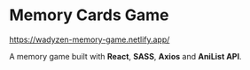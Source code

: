 # Memory Cards Game

https://wadyzen-memory-game.netlify.app/

A memory game built with **React**, **SASS**, **Axios** and **AniList API**. 
